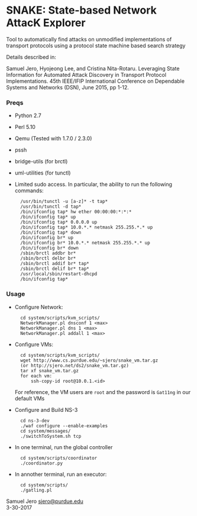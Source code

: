 SNAKE: State-based Network AttacK Explorer
==========================================

Tool to automatically find attacks on unmodified implementations of transport protocols using a protocol state machine based search strategy

Details described in:

Samuel Jero, Hyojeong Lee, and Cristina Nita-Rotaru. Leveraging State Information for Automated Attack Discovery in Transport Protocol Implementations. 45th IEEE/IFIP International Conference on Dependable Systems and Networks (DSN), June 2015, pp 1-12.

### Preqs
* Python 2.7
* Perl 5.10
* Qemu (Tested with 1.7.0 / 2.3.0)
* pssh
* bridge-utils (for brctl)
* uml-utilities (for tunctl)
* Limited sudo access. In particular, the ability to run the following commands:

		/usr/bin/tunctl -u [a-z]* -t tap*
		/usr/bin/tunctl -d tap*
		/bin/ifconfig tap* hw ether 00:00:00:*:*:*
		/bin/ifconfig tap* up
		/bin/ifconfig tap* 0.0.0.0 up
		/bin/ifconfig tap* 10.0.*.* netmask 255.255.*.* up
		/bin/ifconfig tap* down
		/bin/ifconfig br* up
		/bin/ifconfig br* 10.0.*.* netmask 255.255.*.* up
		/bin/ifconfig br* down
		/sbin/brctl addbr br*
		/sbin/brctl delbr br*
		/sbin/brctl addif br* tap*
		/sbin/brctl delif br* tap*
		/usr/local/sbin/restart-dhcpd
		/bin/ifconfig tap*

### Usage
* Configure Network:

		cd system/scripts/kvm_scripts/
		NetworkManager.pl dnsconf 1 <max>
		NetworkManager.pl dns 1 <max>
		NetworkManager.pl addall 1 <max>

* Configure VMs:

		cd system/scripts/kvm_scripts/
		wget http://www.cs.purdue.edu/~sjero/snake_vm.tar.gz
		(or http://sjero.net/ds2/snake_vm.tar.gz)
		tar xf snake_vm.tar.gz
		for each vm:
			ssh-copy-id root@10.0.1.<id>

	For reference, the VM users are `root` and the password is `Gat11ng` in our default VMs

* Configure and Build NS-3

		cd ns-3-dev
		./waf configure --enable-examples
		cd system/messages/
		./switchToSystem.sh tcp

* In one terminal, run the global controller

		cd system/scripts/coordinator
		./coordinator.py

* In annother terminal, run an executor:

		cd system/scripts/
		./gatling.pl


Samuel Jero <sjero@purdue.edu>  
3-30-2017
